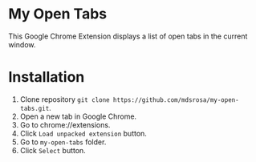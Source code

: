 # My Open Tabs
This Google Chrome Extension displays a list of open tabs in the current window.

# Installation

1. Clone repository `git clone https://github.com/mdsrosa/my-open-tabs.git`.
2. Open a new tab in Google Chrome.
3. Go to chrome://extensions.
4. Click `Load unpacked extension` button.
5. Go to `my-open-tabs` folder.
6. Click `Select` button.